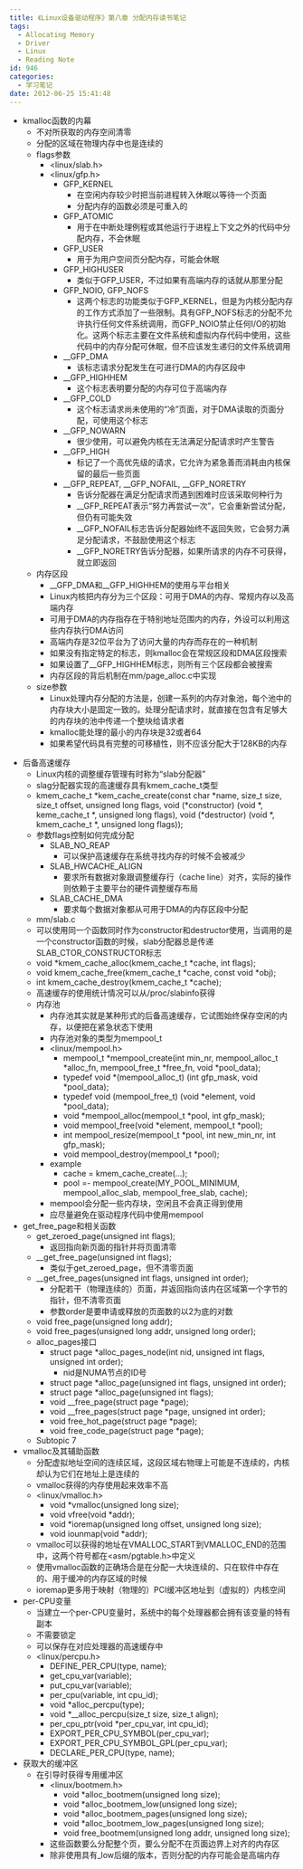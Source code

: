 ```yaml
---
title: 《Linux设备驱动程序》第八章 分配内存读书笔记
tags:
  - Allocating Memory
  - Driver
  - Linux
  - Reading Note
id: 946
categories:
  - 学习笔记
date: 2012-06-25 15:41:48
---
```


* kmalloc函数的内幕
    * 不对所获取的内存空间清零
    * 分配的区域在物理内存中也是连续的
    * flags参数
        * &lt;linux/slab.h&gt;
        * &lt;linux/gfp.h&gt;
            * GFP_KERNEL
                * 在空闲内存较少时把当前进程转入休眠以等待一个页面
                * 分配内存的函数必须是可重入的
            * GFP_ATOMIC
                * 用于在中断处理例程或其他运行于进程上下文之外的代码中分配内存，不会休眠
            * GFP_USER
                * 用于为用户空间页分配内存，可能会休眠
            * GFP_HIGHUSER
                * 类似于GFP_USER，不过如果有高端内存的话就从那里分配
            * GFP_NOIO, GFP_NOFS
                * 这两个标志的功能类似于GFP_KERNEL，但是为内核分配内存的工作方式添加了一些限制。具有GFP_NOFS标志的分配不允许执行任何文件系统调用，而GFP_NOIO禁止任何I/O的初始化。这两个标志主要在文件系统和虚拟内存代码中使用，这些代码中的内存分配可休眠，但不应该发生递归的文件系统调用
            * __GFP_DMA
                * 该标志请求分配发生在可进行DMA的内存区段中
            * __GFP_HIGHHEM
                * 这个标志表明要分配的内存可位于高端内存
            * __GFP_COLD
                * 这个标志请求尚未使用的“冷”页面，对于DMA读取的页面分配，可使用这个标志
            * __GFP_NOWARN
                * 很少使用，可以避免内核在无法满足分配请求时产生警告
            * __GFP_HIGH
                * 标记了一个高优先级的请求，它允许为紧急善而消耗由内核保留的最后一些页面
            * __GFP_REPEAT, __GFP_NOFAIL, __GFP_NORETRY
                * 告诉分配器在满足分配请求而遇到困难时应该采取何种行为
                * __GFP_REPEAT表示“努力再尝试一次”，它会重新尝试分配，但仍有可能失效
                * __GFP_NOFAIL标志告诉分配器始终不返回失败，它会努力满足分配请求，不鼓励使用这个标志
                * __GFP_NORETRY告诉分配器，如果所请求的内存不可获得，就立即返回
    * 内存区段
        * __GFP_DMA和__GFP_HIGHHEM的使用与平台相关
        * Linux内核把内存分为三个区段：可用于DMA的内存、常规内存以及高端内存
        * 可用于DMA的内存指存在于特别地址范围内的内存，外设可以利用这些内存执行DMA访问
        * 高端内存是32位平台为了访问大量的内存而存在的一种机制
        * 如果没有指定特定的标志，则kmalloc会在常规区段和DMA区段搜索
        * 如果设置了__GFP_HIGHHEM标志，则所有三个区段都会被搜索
        * 内存区段的背后机制在mm/page_alloc.c中实现
    * size参数
        * Linux处理内存分配的方法是，创建一系列的内存对象池，每个池中的内存块大小是固定一致的。处理分配请求时，就直接在包含有足够大的内存块的池中传递一个整块给请求者
        * kmalloc能处理的最小的内存块是32或者64
        * 如果希望代码具有完整的可移植性，则不应该分配大于128KB的内存
<!--more-->
* 后备高速缓存
    * Linux内核的调整缓存管理有时称为“slab分配器”
    * slag分配器实现的高速缓存具有kmem_cache_t类型
    * kmem_cache_t *kem_cache_create(const char *name, size_t size, size_t offset, unsigned long flags, void (*constructor) (void *, keme_cache_t *, unsigned long flags), void (*destructor) (void *, kmem_cache_t *, unsigned long flags));
    * 参数flags控制如何完成分配
        * SLAB_NO_REAP
            * 可以保护高速缓存在系统寻找内存的时候不会被减少
        * SLAB_HWCACHE_ALIGN
            * 要求所有数据对象跟调整缓存行（cache line）对齐，实际的操作则依赖于主要平台的硬件调整缓存布局
        * SLAB_CACHE_DMA
            * 要求每个数据对象都从可用于DMA的内存区段中分配
    * mm/slab.c
    * 可以使用同一个函数同时作为constructor和destructor使用，当调用的是一个constructor函数的时候，slab分配器总是传递SLAB_CTOR_CONSTRUCTOR标志
    * void *kmem_cache_alloc(kmem_cache_t *cache, int flags);
    * void kmem_cache_free(kmem_cache_t *cache, const void *obj);
    * int kmem_cache_destroy(kmem_cache_t *cache);
    * 高速缓存的使用统计情况可以从/proc/slabinfo获得
    * 内存池
        * 内存池其实就是某种形式的后备高速缓存，它试图始终保存空闲的内存，以便把在紧急状态下使用
        * 内存池对象的类型为mempool_t
        * &lt;linux/mempool.h&gt;
            * mempool_t *mempool_create(int min_nr, mempool_alloc_t *alloc_fn, mempool_free_t *free_fn, void *pool_data);
            * typedef void *(mempool_alloc_t) (int gfp_mask, void *pool_data);
            * typedef void (mempool_free_t) (void *element, void *pool_data);
            * void *mempool_alloc(mempool_t *pool, int gfp_mask);
            * void mempool_free(void *element, mempool_t *pool);
            * int mempool_resize(mempool_t *pool, int new_min_nr, int gfp_mask);
            * void mempool_destroy(mempool_t *pool);
        * example
            * cache = kmem_cache_create(...);
            * pool =- mempool_create(MY_POOL_MINIMUM, mempool_alloc_slab, mempool_free_slab, cache);
        * mempool会分配一些内存块，空闲且不会真正得到使用
        * 应尽量避免在驱动程序代码中使用mempool
* get_free_page和相关函数
    * get_zeroed_page(unsigned int flags);
        * 返回指向新页面的指针并将页面清零
    * __get_free_page(unsigned int flags);
        * 类似于get_zeroed_page，但不清零页面
    * __get_free_pages(unsigned int flags, unsigned int order);
        * 分配若干（物理连续的）页面，并返回指向该内在区域第一个字节的指针，但不清零页面
        * 参数order是要申请或释放的页面数的以2为底的对数
    * void free_page(unsigned long addr);
    * void free_pages(unsigned long addr, unsigned long order);
    * alloc_pages接口
        * struct page *alloc_pages_node(int nid, unsigned int flags, unsigned int order);
            * nid是NUMA节点的ID号
        * struct page *alloc_page(unsigned int flags, unsigned int order);
        * struct page *alloc_page(unsigned int flags);
        * void __free_page(struct page *page);
        * void __free_pages(struct page *page, unsigned int order);
        * void free_hot_page(struct page *page);
        * void free_code_page(struct page *page);
    * Subtopic 7
* vmalloc及其辅助函数
    * 分配虚拟地址空间的连续区域，这段区域右物理上可能是不连续的，内核却认为它们在地址上是连续的
    * vmalloc获得的内存使用起来效率不高
    * &lt;linux/vmalloc.h&gt;
        * void *vmalloc(unsigned long size);
        * void vfree(void *addr);
        * void *ioremap(unsigned long offset, unsigned long size);
        * void iounmap(void *addr);
    * vmalloc可以获得的地址在VMALLOC_START到VMALLOC_END的范围中，这两个符号都在&lt;asm/pgtable.h&gt;中定义
    * 使用vmalloc函数的正确场合是在分配一大块连续的、只在软件中存在的、用于缓冲的内存区域的时候
    * ioremap更多用于映射（物理的）PCI缓冲区地址到（虚拟的）内核空间
* per-CPU变量
    * 当建立一个per-CPU变量时，系统中的每个处理器都会拥有该变量的特有副本
    * 不需要锁定
    * 可以保存在对应处理器的高速缓存中
    * &lt;linux/percpu.h&gt;
        * DEFINE_PER_CPU(type, name);
        * get_cpu_var(variable);
        * put_cpu_var(variable);
        * per_cpu(variable, int cpu_id);
        * void *alloc_percpu(type);
        * void *__alloc_percpu(size_t size, size_t align);
        * per_cpu_ptr(void *per_cpu_var, int cpu_id);
        * EXPORT_PER_CPU_SYMBOL(per_cpu_var);
        * EXPORT_PER_CPU_SYMBOL_GPL(per_cpu_var);
        * DECLARE_PER_CPU(type, name);
* 获取大的缓冲区
    * 在引导时获得专用缓冲区
        * &lt;linux/bootmem.h&gt;
            * void *alloc_bootmem(unsigned long size);
            * void *alloc_bootmem_low(unsigned long size);
            * void *alloc_bootmem_pages(unsigned long size);
            * void *alloc_bootmem_low_pages(unsigned long size);
            * void free_bootmem(unsigned long addr, unsigned long size);
        * 这些函数要么分配整个页，要么分配不在页面边界上对齐的内存区
        * 除非使用具有_low后缀的版本，否则分配的内存可能会是高端内存
